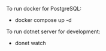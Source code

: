 To run docker for PostgreSQL:

- docker compose up -d

To run dotnet server for development:

- donet watch
